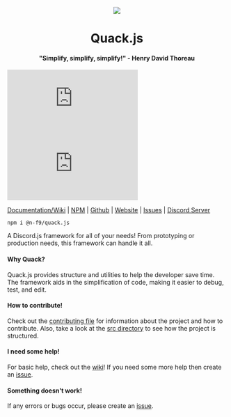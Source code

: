 <p align="center">
  <img src="https://n-f9.github.io/quack.js-website/dancing-duckdancing.gif"/>
  <h1 align="center">Quack.js</h1>
  <h4 align="center">"Simplify, simplify, simplify!" - Henry David Thoreau</h4>
</p>

![npm](https://img.shields.io/npm/dw/@n-f9/quack.js?style=flat-square)
![GitHub package.json version](https://img.shields.io/github/package-json/v/n-f9/quack.js?style=flat-square)

[Documentation/Wiki](https://n-f9.gitbook.io/quack.js/) |
[NPM](https://www.npmjs.com/package/@n-f9/quack.js) |
[Github](https://www.npmjs.com/package/@n-f9/quack.js) |
[Website](https://quack.nickf.me/) |
[Issues](https://github.com/N-F9/quack.js/issues) | 
[Discord Server](https://discord.gg/MVmkwfkv7q)

```
npm i @n-f9/quack.js
```

A Discord.js framework for all of your needs! From prototyping or production needs, this framework can handle it all.

#### Why Quack?

Quack.js provides structure and utilities to help the developer save time. The framework aids in the simplification of code, making it easier to debug, test, and edit.

#### How to contribute!
Check out the [contributing file](https://github.com/N-F9/quack.js/blob/master/CONTRIBUTING.md) for information about the project and how to contribute. Also, take a look at the [src directory](https://github.com/N-F9/quack.js/tree/master/src) to see how the project is structured.

#### I need some help!
For basic help, check out the [wiki](https://github.com/N-F9/quack.js/wiki)! If you need some more help then create an [issue](https://github.com/N-F9/quack.js/issues).

#### Something doesn't work!
If any errors or bugs occur, please create an [issue](https://github.com/N-F9/quack.js/issues).
